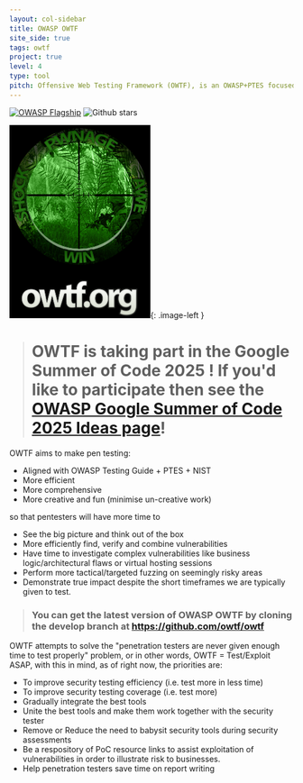 ```yaml
---
layout: col-sidebar
title: OWASP OWTF
site_side: true
tags: owtf
project: true
level: 4
type: tool
pitch: Offensive Web Testing Framework (OWTF), is an OWASP+PTES focused try to unite great tools and make pen testing more efficient, written mostly in Python.
---
```

[![OWASP Flagship](https://img.shields.io/badge/owasp-flagship%20project-48A646.svg)](https://www.owasp.org/index.php/Category:OWASP_Project#tab=Project_Inventory)
![Github stars](https://img.shields.io/github/stars/owtf/owtf?label=Stars&style=social)

<style type="text/css">
.image-left {
  display: block;
  margin-left: auto;
  margin-right: auto;
  float: right;
}
</style>

![logo](/assets/images/OWTFLogo.png){: .image-left }

> # OWTF is taking part in the Google Summer of Code 2025 ! If you'd like to participate then see the [OWASP Google Summer of Code 2025 Ideas page](https://owasp.org/www-community/initiatives/gsoc/gsoc2025ideas)!


OWTF aims to make pen testing:

* Aligned with OWASP Testing Guide + PTES + NIST
* More efficient
* More comprehensive
* More creative and fun (minimise un-creative work)

so that pentesters will have more time to

* See the big picture and think out of the box
* More efficiently find, verify and combine vulnerabilities
* Have time to investigate complex vulnerabilities like business logic/architectural flaws or virtual hosting sessions
* Perform more tactical/targeted fuzzing on seemingly risky areas
* Demonstrate true impact despite the short timeframes we are typically given to test.

> ### **You can get the latest version of OWASP OWTF by cloning the develop branch at https://github.com/owtf/owtf**

OWTF attempts to solve the "penetration testers are never given enough time to test properly" problem, or in other words, OWTF = Test/Exploit ASAP, with this in mind, as of right now, the priorities are:

- To improve security testing efficiency (i.e. test more in less time)
- To improve security testing coverage (i.e. test more)
- Gradually integrate the best tools
- Unite the best tools and make them work together with the security tester
- Remove or Reduce the need to babysit security tools during security assessments
- Be a respository of PoC resource links to assist exploitation of vulnerabilities in order to illustrate risk to businesses.
- Help penetration testers save time on report writing
